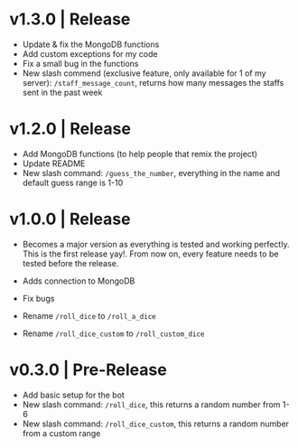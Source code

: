 # v1.3.0 | Release
- Update & fix the MongoDB functions
- Add custom exceptions for my code
- Fix a small bug in the functions
- New slash commend (exclusive feature, only available for 1 of my server): `/staff_message_count`, returns how many messages the staffs sent in the past week
# v1.2.0 | Release
- Add MongoDB functions (to help people that remix the project)
- Update README
- New slash command: `/guess_the_number`, everything in the name and default guess range is 1-10
# v1.0.0 | Release
- Becomes a major version as everything is tested and working perfectly. This is the first release yay!. From now on, every feature needs to be tested before the release.

- Adds connection to MongoDB
- Fix bugs
- Rename `/roll_dice` to `/roll_a_dice`
- Rename `/roll_dice_custom` to `/roll_custom_dice`
# v0.3.0 | Pre-Release
- Add basic setup for the bot
- New slash command: `/roll_dice`, this returns a random number from 1-6
- New slash command: `/roll_dice_custom`, this returns a random number from a custom range